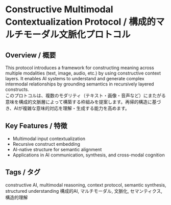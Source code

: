 
# Constructive Multimodal Contextualization Protocol / 構成的マルチモーダル文脈化プロトコル

## Overview / 概要

This protocol introduces a framework for constructing meaning across multiple modalities (text, image, audio, etc.) by using constructive context layers. It enables AI systems to understand and generate complex intermodal relationships by grounding semantics in recursively layered constructs.  
このプロトコルは、複数のモダリティ（テキスト・画像・音声など）にまたがる意味を構成的文脈層によって構築する枠組みを提案します。再帰的構造に基づき、AIが複雑な意味的対応を理解・生成する能力を高めます。

## Key Features / 特徴

- Multimodal input contextualization
- Recursive construct embedding
- AI-native structure for semantic alignment
- Applications in AI communication, synthesis, and cross-modal cognition

## Tags / タグ

constructive AI, multimodal reasoning, context protocol, semantic synthesis, structured understanding
構成的AI, マルチモーダル, 文脈化, セマンティクス, 構造的理解
